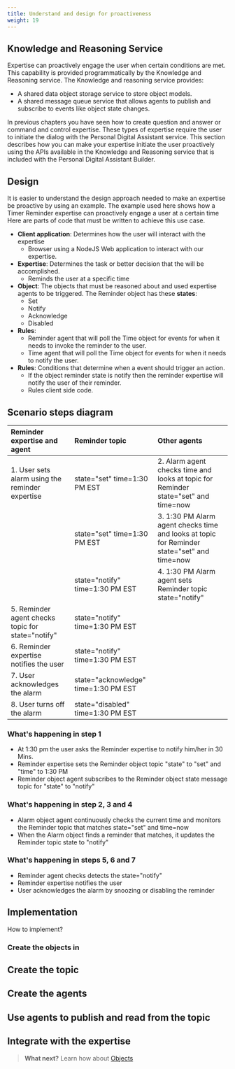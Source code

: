 ```yaml
---
title: Understand and design for proactiveness
weight: 19
---
```

## Knowledge and Reasoning Service
Expertise can proactively engage the user when certain conditions are met. This capability is provided programmatically by the Knowledge and Reasoning service.  The Knowledge and reasoning service provides:
  * A shared data object storage service to store object models.
  * A shared message queue service that allows agents to publish and subscribe to events like object state changes.

In previous chapters you have seen how to create question and answer or command and control expertise.  These types of expertise require the user to initiate the dialog with the Personal Digital Assistant service. This section describes how you can make your expertise initiate the user proactively using the APIs available in the Knowledge and Reasoning service that is included with the Personal Digital Assistant Builder.      

##  Design
It is easier to understand the design approach needed to make an expertise be proactive by using an example.  The example used here shows how a Timer Reminder expertise can proactively engage a user at a certain time   Here are parts of code that must be written to achieve this use case.

* **Client application**: Determines how the user will interact with the expertise
  * Browser using a NodeJS Web application to interact with our expertise.
* **Expertise**:  Determines the task or better decision that the will be accomplished.
  * Reminds the user at a specific time
* **Object**:  The objects that must be reasoned about and used expertise agents to be triggered.  The Reminder object has these **states**:
  * Set
  * Notify
  * Acknowledge
  * Disabled   
* **Rules**:  
  * Reminder agent that will poll the Time object for events for when it needs to invoke the reminder to the user.
  * Time agent that will poll the Time object for events for when it needs to notify the user.
* **Rules**:  Conditions that determine when a event should trigger an action.
  * If the object reminder state is notify then the reminder expertise will notify the user of their reminder.
  * Rules client side code.


## Scenario steps diagram

| Reminder expertise and agent                      | Reminder topic                       |      Other agents                                                                           |
|:--------------------------------------------------|:-------------------------------------------|:--------------------------------------------------------------------------------------|
| 1. User sets alarm using the reminder expertise   | state="set" time=1:30 PM EST         | 2.  Alarm agent checks time and looks at topic for Reminder state="set" and time=now        |
|                                                   | state="set" time=1:30 PM EST         | 3.  1:30 PM Alarm agent checks time and looks at topic for Reminder state="set" and time=now|
|                                                   | state="notify" time=1:30 PM EST      | 4.  1:30 PM Alarm agent sets Reminder topic state="notify"                                  |
| 5. Reminder agent checks topic for state="notify" | state="notify" time=1:30 PM EST      |                                                                                             |
| 6. Reminder expertise notifies the user           | state="notify" time=1:30 PM EST      |                                                                                             |
| 7. User acknowledges the alarm                    | state="acknowledge" time=1:30 PM EST |                                                                                             |
| 8. User turns off the alarm                       | state="disabled" time=1:30 PM EST    |                                                                                             |


### What's happening in step 1
* At 1:30 pm the user asks the Reminder expertise to notify him/her in 30 Mins.
* Reminder expertise sets the Reminder object topic "state" to "set" and "time" to 1:30 PM
* Reminder object agent subscribes to the Reminder object state message topic for "state" to "notify"

### What's happening in step 2, 3 and 4
* Alarm object agent continuously checks the current time and monitors the Reminder topic that matches state="set" and time=now
* When the Alarm object finds a reminder that matches, it updates the Reminder topic state to "notify"

### What's happening in steps 5, 6 and 7
* Reminder agent checks detects the state="notify"
* Reminder expertise notifies the user
* User acknowledges the alarm by snoozing or disabling the reminder

## Implementation
How to implement?
### Create the objects in

## Create the topic

## Create the agents

## Use agents to publish and read from the topic

## Integrate with the expertise

> **What next?** Learn how about [Objects]({{site.baseurl}}/knowledge/objects/)
